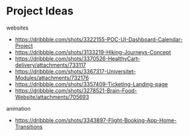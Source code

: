 # Project Ideas

websites
- https://dribbble.com/shots/3322155-POC-UI-Dashboard-Calendar-Project
- https://dribbble.com/shots/3133219-Hiking-Journeys-Concept
- https://dribbble.com/shots/3370526-HealthyCart-delivery/attachments/733117
- https://dribbble.com/shots/3367317-Universitet-Modules/attachments/732176
- https://dribbble.com/shots/3357409-Ticketing-Landing-page
- https://dribbble.com/shots/3278521-Brain-Food-Website/attachments/705693

animation
- https://dribbble.com/shots/3343897-Flight-Booking-App-Home-Transitions
